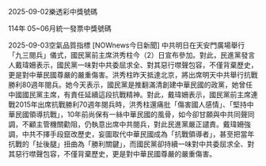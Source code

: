 
2025-09-02樂透彩中獎號碼

                                
114年 05~06月統一發票中獎號碼
                             
2025-09-03空氣品質指標
                              [NOWnews今日新聞] 中共明日在天安門廣場舉行「九三閱兵」儀式，國民黨前主席洪秀柱今（2）日宣布參加。對此，民進黨發言人戴瑋姍表示，國民黨一味對中共委屈求全、對其惡行噤聲包容，不僅背棄歷史，更是對中華民國尊嚴的嚴重傷害。洪秀柱昨天抵達北京，將出席明天中共舉行抗戰勝利80週年閱兵。她今天表示，國民黨是推翻滿清創建中華民國的政黨，她曾任中國國民黨主席，有責任延續這段抗戰精神。對此，戴瑋姍表示，國民黨前主席連戰2015年出席抗戰勝利70週年閱兵時，洪秀柱還痛批「傷害國人感情」、「堅持中華民國領導抗戰」，10年前尚保有一絲中華民國的風骨，如今卻甘願與中共同聲同調，不顧主管機關勸阻，仍執意出席中共閱兵，對此民進黨嚴正譴責。戴瑋姍強調，中共不擇手段竄改歷史，妄圖取代中華民國成為「抗戰領導者」，甚至把當年抗戰的「扯後腿」扭曲為「勝利關鍵」，而國民黨卻持續一味對中共委屈求全、對其惡行噤聲包容，不僅背棄歷史，更是對中華民國尊嚴的嚴重傷害。